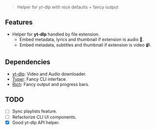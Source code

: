 > Helper for yt-dlp with nice defaults + fancy output

## Features

- Helper for **yt-dlp** handled by file extension.
	- Embed metadata, lyrics and thumbnail if extension is audio 🎵.
	- Embed metadata, subtitles and thumbnail if extension is video 📹.

## Dependencies

- [yt-dlp](https://pypi.org/project/yt-dlp/): Video and Audio downloader.
- [Typer](https://pypi.org/project/typer/): Fancy CLI interface.
- [Rich](https://pypi.org/project/rich/): Fancy output and progress bars.

## TODO

- [ ] Sync playlists feature.
- [ ] Refactorize CLI UI components.
- [x] Good yt-dlp API helper.
